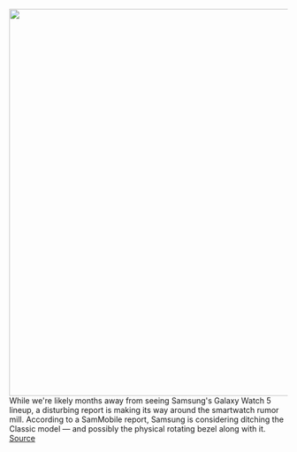 <img src='https://cdn.vox-cdn.com/thumbor/_SZwO-k5lLUkKrJVdBitSqN11zI=/0x0:5417x3611/1200x800/filters:focal(2276x1373:3142x2239)/cdn.vox-cdn.com/uploads/chorus_image/image/70781736/dseifert_200811_4139_0019.0.0.jpg' width='700px' /><br/>
While we're likely months away from seeing Samsung's Galaxy Watch 5 lineup, a disturbing report is making its way around the smartwatch rumor mill. According to a SamMobile report, Samsung is considering ditching the Classic model — and possibly the physical rotating bezel along with it.
<a href='https://www.theverge.com/2022/4/22/23037285/samsung-galaxy-watch-5-rotating-bezel'> Source <a/>